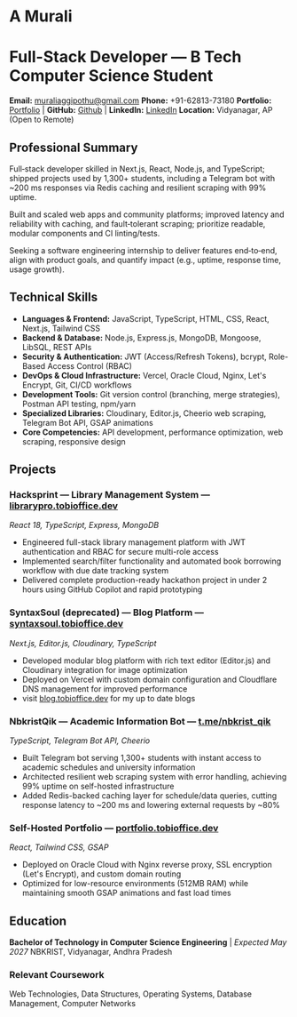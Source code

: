 # A Murali
# Full-Stack Developer — B Tech Computer Science Student

**Email:** muraliaggipothu@gmail.com
**Phone:** +91-62813-73180
**Portfolio:** [Portfolio](https://tobioffice.dev) | **GitHub:** [Github](https://github.com/tobioffice) | **LinkedIn:** [LinkedIn](https://www.linkedin.com/in/tobioffice)
**Location:** Vidyanagar, AP (Open to Remote)

## Professional Summary

Full‑stack developer skilled in Next.js, React, Node.js, and TypeScript; shipped projects used by 1,300+ students, including a Telegram bot with ~200 ms responses via Redis caching and resilient scraping with 99% uptime.

Built and scaled web apps and community platforms; improved latency and reliability with caching, and fault‑tolerant scraping; prioritize readable, modular components and CI linting/tests.

Seeking a software engineering internship to deliver features end‑to‑end, align with product goals, and quantify impact (e.g., uptime, response time, usage growth).

## Technical Skills

- **Languages & Frontend:** JavaScript, TypeScript, HTML, CSS, React, Next.js, Tailwind CSS
- **Backend & Database:** Node.js, Express.js, MongoDB, Mongoose, LibSQL, REST APIs
- **Security & Authentication:** JWT (Access/Refresh Tokens), bcrypt, Role-Based Access Control (RBAC)
- **DevOps & Cloud Infrastructure:** Vercel, Oracle Cloud, Nginx, Let's Encrypt, Git, CI/CD workflows
- **Development Tools:** Git version control (branching, merge strategies), Postman API testing, npm/yarn
- **Specialized Libraries:** Cloudinary, Editor.js, Cheerio web scraping, Telegram Bot API, GSAP animations
- **Core Competencies:** API development, performance optimization, web scraping, responsive design

## Projects

### Hacksprint — Library Management System — [librarypro.tobioffice.dev](https://librarypro.tobioffice.dev)
*React 18, TypeScript, Express, MongoDB*

- Engineered full-stack library management platform with JWT authentication and RBAC for secure multi-role access
- Implemented search/filter functionality and automated book borrowing workflow with due date tracking system
- Delivered complete production-ready hackathon project in under 2 hours using GitHub Copilot and rapid prototyping

### SyntaxSoul (deprecated) — Blog Platform — [syntaxsoul.tobioffice.dev](https://SyntaxSoul.tobioffice.dev)
*Next.js, Editor.js, Cloudinary, TypeScript*

- Developed modular blog platform with rich text editor (Editor.js) and Cloudinary integration for image optimization
- Deployed on Vercel with custom domain configuration and Cloudflare DNS management for improved performance
- visit [blog.tobioffice.dev](https://blog.tobioffice.dev) for my up to date blogs

### NbkristQik — Academic Information Bot — [t.me/nbkrist_qik](https://t.me/nbkrist_qik)
*TypeScript, Telegram Bot API, Cheerio*

- Built Telegram bot serving 1,300+ students with instant access to academic schedules and university information
- Architected resilient web scraping system with error handling, achieving 99% uptime on self-hosted infrastructure
- Added Redis-backed caching layer for schedule/data queries, cutting response latency to ~200 ms and lowering external requests by ~80%

### Self-Hosted Portfolio — [portfolio.tobioffice.dev](https://portfolio.tobioffice.dev)
*React, Tailwind CSS, GSAP*

- Deployed on Oracle Cloud with Nginx reverse proxy, SSL encryption (Let's Encrypt), and custom domain routing
- Optimized for low-resource environments (512MB RAM) while maintaining smooth GSAP animations and fast load times

## Education

**Bachelor of Technology in Computer Science Engineering** | *Expected May 2027*
NBKRIST, Vidyanagar, Andhra Pradesh

### Relevant Coursework
Web Technologies, Data Structures, Operating Systems, Database Management, Computer Networks
